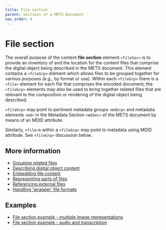 ```yaml
---
title: File section
parent: Sections of a METS Document
nav_order: 4
---
```

# File section

The overall purpose of the content **file section** element `<fileSec>` is to provide an inventory of and the location for the content files that comprise the digital object being described in the METS document.  This element contains a `<fileGrp>` element which allows files to be grouped together for various purposes (e.g., by format or use). Within each `<fileGrp>` there is a `<file>` element for each file that comprises the encoded document; the `<fileGrp>` elements may also be used to bring together related files that are relevant to the composition or rendering of the digital object being described.

`<fileGrp>` may point to pertinent metadata groups `<mdGrp>` and metadata elements `<md>` in the Metadata Section `<mdSec>` of the METS document by means of an MDID attribute.

Similarly, `<file>`s within a `<fileGrp>` may point to metadata using MDID attribute. See `<fileGrp>` discussion below.

## More information
* [Grouping related files](../howto/fileGrp.md)
* [Describing digital object content](../howto/file.md)
* [Embedding file content](../howto/FContent.md)
* [Representing parts of files](../howto/stream.md)
* [Referencing external files](../howto/FLocat.md)
* [Handling 'wrapper' file formats](../howto/transformFile.md)

## Examples
* [File section example - multiple image representations](../howto/fileSec_example_images.md)
* [File section example - audio and transcription](../howto/fileSec_example_audio.md)
